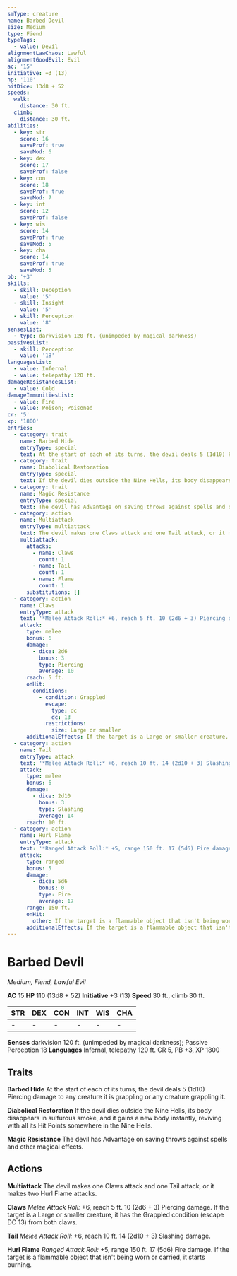 ```yaml
---
smType: creature
name: Barbed Devil
size: Medium
type: Fiend
typeTags:
  - value: Devil
alignmentLawChaos: Lawful
alignmentGoodEvil: Evil
ac: '15'
initiative: +3 (13)
hp: '110'
hitDice: 13d8 + 52
speeds:
  walk:
    distance: 30 ft.
  climb:
    distance: 30 ft.
abilities:
  - key: str
    score: 16
    saveProf: true
    saveMod: 6
  - key: dex
    score: 17
    saveProf: false
  - key: con
    score: 18
    saveProf: true
    saveMod: 7
  - key: int
    score: 12
    saveProf: false
  - key: wis
    score: 14
    saveProf: true
    saveMod: 5
  - key: cha
    score: 14
    saveProf: true
    saveMod: 5
pb: '+3'
skills:
  - skill: Deception
    value: '5'
  - skill: Insight
    value: '5'
  - skill: Perception
    value: '8'
sensesList:
  - type: darkvision 120 ft. (unimpeded by magical darkness)
passivesList:
  - skill: Perception
    value: '18'
languagesList:
  - value: Infernal
  - value: telepathy 120 ft.
damageResistancesList:
  - value: Cold
damageImmunitiesList:
  - value: Fire
  - value: Poison; Poisoned
cr: '5'
xp: '1800'
entries:
  - category: trait
    name: Barbed Hide
    entryType: special
    text: At the start of each of its turns, the devil deals 5 (1d10) Piercing damage to any creature it is grappling or any creature grappling it.
  - category: trait
    name: Diabolical Restoration
    entryType: special
    text: If the devil dies outside the Nine Hells, its body disappears in sulfurous smoke, and it gains a new body instantly, reviving with all its Hit Points somewhere in the Nine Hells.
  - category: trait
    name: Magic Resistance
    entryType: special
    text: The devil has Advantage on saving throws against spells and other magical effects.
  - category: action
    name: Multiattack
    entryType: multiattack
    text: The devil makes one Claws attack and one Tail attack, or it makes two Hurl Flame attacks.
    multiattack:
      attacks:
        - name: Claws
          count: 1
        - name: Tail
          count: 1
        - name: Flame
          count: 1
      substitutions: []
  - category: action
    name: Claws
    entryType: attack
    text: '*Melee Attack Roll:* +6, reach 5 ft. 10 (2d6 + 3) Piercing damage. If the target is a Large or smaller creature, it has the Grappled condition (escape DC 13) from both claws.'
    attack:
      type: melee
      bonus: 6
      damage:
        - dice: 2d6
          bonus: 3
          type: Piercing
          average: 10
      reach: 5 ft.
      onHit:
        conditions:
          - condition: Grappled
            escape:
              type: dc
              dc: 13
            restrictions:
              size: Large or smaller
      additionalEffects: If the target is a Large or smaller creature, it has the Grappled condition (escape DC 13) from both claws.
  - category: action
    name: Tail
    entryType: attack
    text: '*Melee Attack Roll:* +6, reach 10 ft. 14 (2d10 + 3) Slashing damage.'
    attack:
      type: melee
      bonus: 6
      damage:
        - dice: 2d10
          bonus: 3
          type: Slashing
          average: 14
      reach: 10 ft.
  - category: action
    name: Hurl Flame
    entryType: attack
    text: '*Ranged Attack Roll:* +5, range 150 ft. 17 (5d6) Fire damage. If the target is a flammable object that isn''t being worn or carried, it starts burning.'
    attack:
      type: ranged
      bonus: 5
      damage:
        - dice: 5d6
          bonus: 0
          type: Fire
          average: 17
      range: 150 ft.
      onHit:
        other: If the target is a flammable object that isn't being worn or carried, it starts burning.
      additionalEffects: If the target is a flammable object that isn't being worn or carried, it starts burning.
---
```


# Barbed Devil
*Medium, Fiend, Lawful Evil*

**AC** 15
**HP** 110 (13d8 + 52)
**Initiative** +3 (13)
**Speed** 30 ft., climb 30 ft.

| STR | DEX | CON | INT | WIS | CHA |
| --- | --- | --- | --- | --- | --- |
| - | - | - | - | - | - |

**Senses** darkvision 120 ft. (unimpeded by magical darkness); Passive Perception 18
**Languages** Infernal, telepathy 120 ft.
CR 5, PB +3, XP 1800

## Traits

**Barbed Hide**
At the start of each of its turns, the devil deals 5 (1d10) Piercing damage to any creature it is grappling or any creature grappling it.

**Diabolical Restoration**
If the devil dies outside the Nine Hells, its body disappears in sulfurous smoke, and it gains a new body instantly, reviving with all its Hit Points somewhere in the Nine Hells.

**Magic Resistance**
The devil has Advantage on saving throws against spells and other magical effects.

## Actions

**Multiattack**
The devil makes one Claws attack and one Tail attack, or it makes two Hurl Flame attacks.

**Claws**
*Melee Attack Roll:* +6, reach 5 ft. 10 (2d6 + 3) Piercing damage. If the target is a Large or smaller creature, it has the Grappled condition (escape DC 13) from both claws.

**Tail**
*Melee Attack Roll:* +6, reach 10 ft. 14 (2d10 + 3) Slashing damage.

**Hurl Flame**
*Ranged Attack Roll:* +5, range 150 ft. 17 (5d6) Fire damage. If the target is a flammable object that isn't being worn or carried, it starts burning.
